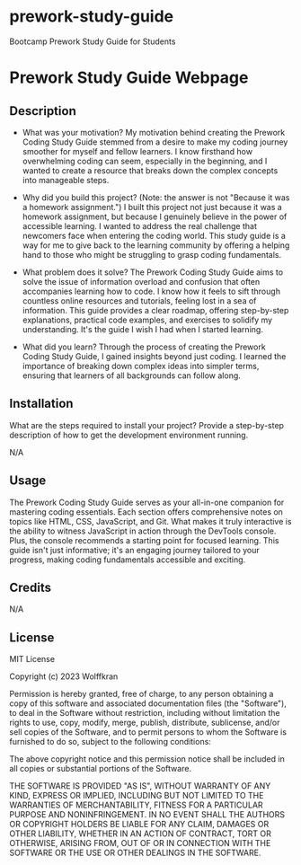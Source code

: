 # prework-study-guide
Bootcamp Prework Study Guide for Students
# Prework Study Guide Webpage

## Description

- What was your motivation?
My motivation behind creating the Prework Coding Study Guide stemmed from a desire to make my coding journey smoother for myself and fellow learners. I know firsthand how overwhelming coding can seem, especially in the beginning, and I wanted to create a resource that breaks down the complex concepts into manageable steps.

- Why did you build this project? (Note: the answer is not "Because it was a homework assignment.")
I built this project not just because it was a homework assignment, but because I genuinely believe in the power of accessible learning. I wanted to address the real challenge that newcomers face when entering the coding world. This study guide is a way for me to give back to the learning community by offering a helping hand to those who might be struggling to grasp coding fundamentals.

- What problem does it solve?
The Prework Coding Study Guide aims to solve the issue of information overload and confusion that often accompanies learning how to code. I know how it feels to sift through countless online resources and tutorials, feeling lost in a sea of information. This guide provides a clear roadmap, offering step-by-step explanations, practical code examples, and exercises to solidify my understanding. It's the guide I wish I had when I started learning.

- What did you learn?
Through the process of creating the Prework Coding Study Guide, I gained insights beyond just coding. I learned the importance of breaking down complex ideas into simpler terms, ensuring that learners of all backgrounds can follow along.

## Installation

What are the steps required to install your project? Provide a step-by-step description of how to get the development environment running.

N/A 

## Usage

The Prework Coding Study Guide serves as your all-in-one companion for mastering coding essentials. Each section offers comprehensive notes on topics like HTML, CSS, JavaScript, and Git. What makes it truly interactive is the ability to witness JavaScript in action through the DevTools console. Plus, the console recommends a starting point for focused learning. This guide isn't just informative; it's an engaging journey tailored to your progress, making coding fundamentals accessible and exciting.

## Credits

N/A

## License

MIT License

Copyright (c) 2023 Wolffkran

Permission is hereby granted, free of charge, to any person obtaining a copy
of this software and associated documentation files (the "Software"), to deal
in the Software without restriction, including without limitation the rights
to use, copy, modify, merge, publish, distribute, sublicense, and/or sell
copies of the Software, and to permit persons to whom the Software is
furnished to do so, subject to the following conditions:

The above copyright notice and this permission notice shall be included in all
copies or substantial portions of the Software.

THE SOFTWARE IS PROVIDED "AS IS", WITHOUT WARRANTY OF ANY KIND, EXPRESS OR
IMPLIED, INCLUDING BUT NOT LIMITED TO THE WARRANTIES OF MERCHANTABILITY,
FITNESS FOR A PARTICULAR PURPOSE AND NONINFRINGEMENT. IN NO EVENT SHALL THE
AUTHORS OR COPYRIGHT HOLDERS BE LIABLE FOR ANY CLAIM, DAMAGES OR OTHER
LIABILITY, WHETHER IN AN ACTION OF CONTRACT, TORT OR OTHERWISE, ARISING FROM,
OUT OF OR IN CONNECTION WITH THE SOFTWARE OR THE USE OR OTHER DEALINGS IN THE
SOFTWARE.
